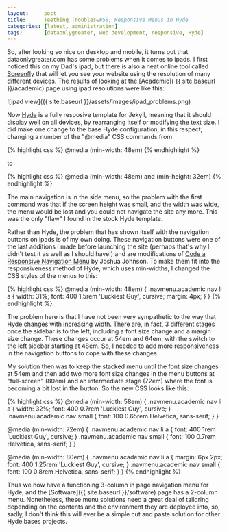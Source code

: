 ```yaml
---
layout:     post
title:      Teething Troubles&#58; Responsive Menus in Hyde
categories: [latest, administration]
tags:       [dataonlygreater, web development, responsive, Hyde]
---
```


So, after looking so nice on desktop and mobile, it turns out that
dataonlygreater.com has some problems when it comes to ipads. I first noticed
this on my Dad's ipad, but there is also a neat online tool called [Screenfly](
http://quirktools.com/screenfly/) that will let you see your website using the
resolution of many different devices. The results of looking at the [Academic](
{{ site.baseurl }}/academic) page using ipad resolutions were like this:

![ipad view]({{ site.baseurl }}/assets/images/ipad_problems.png)

Now [Hyde](http://hyde.getpoole.com/) is a fully resposive template for
Jekyll, meaning that it should display well on all devices, by rearranging
itself or modifying the text size. I did make one change to the base Hyde
configuration, in this respect, changing a number of the  "@media" CSS commands from

{% highlight css %}
@media (min-width: 48em)
{% endhighlight %}

to

{% highlight css %}
@media (min-width: 48em) and (min-height: 32em)
{% endhighlight %}

The main navigation is in the side menu, so the problem with the first command was that if the
screen height was small, and the width was wide, the menu would be lost and
you could not navigate the site any more. This was the only "flaw" I found in
the stock Hyde template.

Rather than Hyde, the problem that has shown itself with the navigation buttons
on ipads is of my own doing. These navigation buttons were one of
the last additions I made before launching the site (perhaps that's why I didn't
test it as well as I should have!) and are modifications of [Code a Responsive 
Navigation Menu](
http://designshack.net/articles/css/code-a-responsive-navigation-menu/) by Joshua Johnson. 
To make them fit into the responsiveness method of Hyde, which uses min-widths,
I changed the CSS styles of the menus to this:

{% highlight css %}
@media (min-width: 48em) {
	.navmenu.academic nav li a {
	    width: 31%;
	    font: 400 1.5rem 'Luckiest Guy', cursive;
	    margin: 4px;
	}
}
{% endhighlight %}

The problem here is that I have not been very sympathetic to the way that
Hyde changes with increasing width. There are, in fact, 3 different stages once
the sidebar is to the left, including a font size change and a margin size
change. These changes occur at 54em and 64em, with the switch to the left
sidebar starting at 48em. So, I needed to add more responsiveness in the 
navigation buttons to cope with these changes.

My solution then was to keep the stacked menu until the font size changes at
54em and then add two more font size changes in the menu buttons at "full-screen"
(80em) and an intermediate stage (72em) where the font is becoming a bit lost
in the button. So the new CSS looks like this:

{% highlight css %}
@media (min-width: 58em) {
	.navmenu.academic nav li a {
	    width: 32%;
	    font: 400 0.7rem 'Luckiest Guy', cursive;
	}
	.navmenu.academic nav small {
	    font: 100 0.65rem Helvetica, sans-serif;
    }
}

@media (min-width: 72em) {
	.navmenu.academic nav li a {
	    font: 400 1rem 'Luckiest Guy', cursive; 
    }
	.navmenu.academic nav small {
	    font: 100 0.7rem Helvetica, sans-serif;
    }
}

@media (min-width: 80em) {
	.navmenu.academic nav li a {
	    margin: 6px 2px;
	    font: 400 1.25rem 'Luckiest Guy', cursive;
	}
	.navmenu.academic nav small {
	    font: 100 0.8rem Helvetica, sans-serif;
    }
}
{% endhighlight %}

Thus we now have a functioning 3-column in page navigation menu for Hyde, and the
[Software]({{ site.baseurl }}/software) page has a 2-column menu. Nonetheless,
these menu solutions need a great deal of tailoring depending on the contents
and the environment they are deployed into, so, sadly, I don't think this 
will ever be a simple cut and paste solution for other Hyde bases projects.

